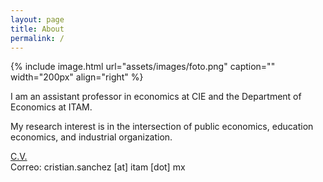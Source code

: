 ```yaml
---
layout: page
title: About
permalink: /
---
```


{% include image.html url="assets/images/foto.png" caption="" width="200px" align="right" %}

I am an assistant professor in economics at CIE and the Department of Economics at ITAM.

My research interest is in the intersection of public economics, education economics, and industrial organization.

<a href="assets/files/CV_CASM.pdf" target="_blank">C.V.</a>  
Correo: cristian.sanchez [at] itam [dot] mx